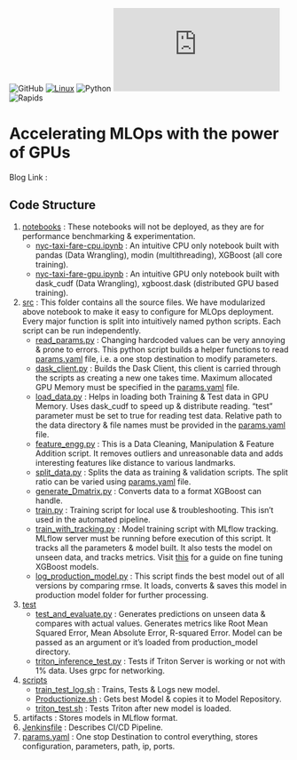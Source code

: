 ![GitHub](https://img.shields.io/github/license/rppol/MLOps_GPU)
[![Linux](https://svgshare.com/i/Zhy.svg)](https://svgshare.com/i/Zhy.svg)
![Python](https://upload.wikimedia.org/wikipedia/commons/a/a5/Blue_Python_3.8_Shield_Badge.svg)
[![Rapids](https://rapids.ai/index.html)](https://img.shields.io/badge/rapids-21.10-blueviolet)
![Rapids](https://img.shields.io/badge/CUDA-11.2-brightgreen)

# Accelerating MLOps with the power of GPUs

Blog Link :  

## Code Structure

 1.  [notebooks](https://github.com/rppol/MLOps_GPU/tree/main/notebooks)  : These notebooks will not be deployed, as they are for performance benchmarking & experimentation.
	 -   [nyc-taxi-fare-cpu.ipynb](https://github.com/rppol/MLOps_GPU/blob/main/notebooks/nyc-taxi-fare-cpu.ipynb) : An intuitive CPU only notebook built with pandas (Data Wrangling), modin (multithreading), XGBoost (all core training).
		-   [nyc-taxi-fare-gpu.ipynb](https://github.com/rppol/MLOps_GPU/blob/main/notebooks/nyc-taxi-fare-gpu.ipynb) : An intuitive GPU only notebook built with dask_cudf (Data Wrangling), xgboost.dask (distributed GPU based training).
 2. [src](https://github.com/rppol/MLOps_GPU/tree/main/src) : This folder contains all the source files. We have modularized above notebook to make it easy to configure for MLOps deployment. Every major function is split into intuitively named python scripts. Each script can be run independently.
	-   [read_params.py](https://github.com/rppol/MLOps_GPU/blob/main/src/read_params.py) : Changing hardcoded values can be very annoying & prone to errors. This python script builds a helper functions to read [params.yaml](https://github.com/rppol/MLOps_GPU/blob/main/params.yaml) file, i.e. a one stop destination to modify parameters.
	-   [dask_client.py](https://github.com/rppol/MLOps_GPU/blob/main/src/dask_client.py) : Builds the Dask Client, this client is carried through the scripts as creating a new one takes time. Maximum allocated GPU Memory must be specified in the [params.yaml](https://github.com/rppol/MLOps_GPU/blob/main/params.yaml) file.
	-   [load_data.py](https://github.com/rppol/MLOps_GPU/blob/main/src/load_data.py) : Helps in loading both Training & Test data in GPU Memory. Uses dask_cudf to speed up & distribute reading. “test” parameter must be set to true for reading test data. Relative path to the data directory & file names must be provided in the [params.yaml](https://github.com/rppol/MLOps_GPU/blob/main/params.yaml) file.
	-   [feature_engg.py](https://github.com/rppol/MLOps_GPU/blob/main/src/feature_engg.py) : This is a Data Cleaning, Manipulation & Feature Addition script. It removes outliers and unreasonable data and adds interesting features like distance to various landmarks.
	-   [split_data.py](https://github.com/rppol/MLOps_GPU/blob/main/src/split_data.py) : Splits the data as training & validation scripts. The split ratio can be varied using [params.yaml](https://github.com/rppol/MLOps_GPU/blob/main/params.yaml) file.
	-   [generate_Dmatrix.py](https://github.com/rppol/MLOps_GPU/blob/main/src/generate_Dmatrix.py) : Converts data to a format XGBoost can handle.
	-   [train.py](https://github.com/rppol/MLOps_GPU/blob/main/src/train.py) : Training script for local use & troubleshooting. This isn’t used in the automated pipeline.
	-   [train_with_tracking.py](https://github.com/rppol/MLOps_GPU/blob/main/src/train_with_tracking.py) : Model training script with MLflow tracking. MLflow server must be running before execution of this script. It tracks all the parameters & model built. It also tests the model on unseen data, and tracks metrics. Visit [this](https://towardsdatascience.com/xgboost-fine-tune-and-optimize-your-model-23d996fab663) for a guide on fine tuning XGBoost models.
	-   [log_production_model.py](https://github.com/rppol/MLOps_GPU/blob/main/src/log_production_model.py) : This script finds the best model out of all versions by comparing rmse. It loads, converts & saves this model in production model folder for further processing.
 3. [test](https://github.com/rppol/MLOps_GPU/tree/main/test)
	 -   [test_and_evaluate.py](https://github.com/rppol/MLOps_GPU/blob/main/test/test_and_evaluate.py) : Generates predictions on unseen data & compares with actual values. Generates metrics like Root Mean Squared Error, Mean Absolute Error, R-squared Error. Model can be passed as an argument or it’s loaded from production_model directory.
	-   [triton_inference_test.py](https://github.com/rppol/MLOps_GPU/blob/main/test/triton_inference_test.py) : Tests if Triton Server is working or not with 1% data. Uses grpc for networking.
 4. [scripts](https://github.com/rppol/MLOps_GPU/tree/main/scripts)
	-   [train_test_log.sh](https://github.com/rppol/MLOps_GPU/blob/main/scripts/train_test_log.sh) : Trains, Tests & Logs new model.
	-   [Productionize.sh](https://github.com/rppol/MLOps_GPU/blob/main/scripts/Productionize.sh) : Gets best Model & copies it to Model Repository.
	-   [triton_test.sh](https://github.com/rppol/MLOps_GPU/blob/main/scripts/triton_test.sh) : Tests Triton after new model is loaded.
 6. artifacts  : Stores models in MLflow format.
 7. [Jenkinsfile](https://github.com/rppol/MLOps_GPU/blob/main/Jenkinsfile) : Describes CI/CD Pipeline.
 8. [params.yaml](https://github.com/rppol/MLOps_GPU/blob/main/params.yaml) : One stop Destination to control everything, stores configuration, parameters, path, ip, ports.